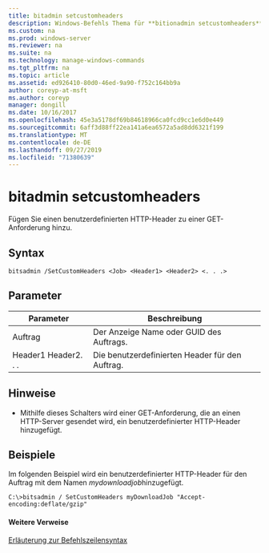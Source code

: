 ```yaml
---
title: bitadmin setcustomheaders
description: Windows-Befehls Thema für **bitionadmin setcustomheaders** -Hinzufügen eines benutzerdefinierten HTTP-Headers zu einer GET-Anforderung.
ms.custom: na
ms.prod: windows-server
ms.reviewer: na
ms.suite: na
ms.technology: manage-windows-commands
ms.tgt_pltfrm: na
ms.topic: article
ms.assetid: ed926410-80d0-46ed-9a90-f752c164bb9a
author: coreyp-at-msft
ms.author: coreyp
manager: dongill
ms.date: 10/16/2017
ms.openlocfilehash: 45e3a5178df69b84618966ca0fcd9cc1e6d0e449
ms.sourcegitcommit: 6aff3d88ff22ea141a6ea6572a5ad8dd6321f199
ms.translationtype: MT
ms.contentlocale: de-DE
ms.lasthandoff: 09/27/2019
ms.locfileid: "71380639"
---
```

# <a name="bitsadmin-setcustomheaders"></a>bitadmin setcustomheaders



Fügen Sie einen benutzerdefinierten HTTP-Header zu einer GET-Anforderung hinzu.

## <a name="syntax"></a>Syntax

```
bitsadmin /SetCustomHeaders <Job> <Header1> <Header2> <. . .>
```

## <a name="parameters"></a>Parameter

|Parameter|Beschreibung|
|---------|-----------|
|Auftrag|Der Anzeige Name oder GUID des Auftrags.|
|Header1 Header2. . .|Die benutzerdefinierten Header für den Auftrag.|

## <a name="remarks"></a>Hinweise

-   Mithilfe dieses Schalters wird einer GET-Anforderung, die an einen HTTP-Server gesendet wird, ein benutzerdefinierter HTTP-Header hinzugefügt.

## <a name="BKMK_examples"></a>Beispiele

Im folgenden Beispiel wird ein benutzerdefinierter HTTP-Header für den Auftrag mit dem Namen *mydownloadjob*hinzugefügt.
```
C:\>bitsadmin / SetCustomHeaders myDownloadJob "Accept-encoding:deflate/gzip"
```

#### <a name="additional-references"></a>Weitere Verweise

[Erläuterung zur Befehlszeilensyntax](command-line-syntax-key.md)